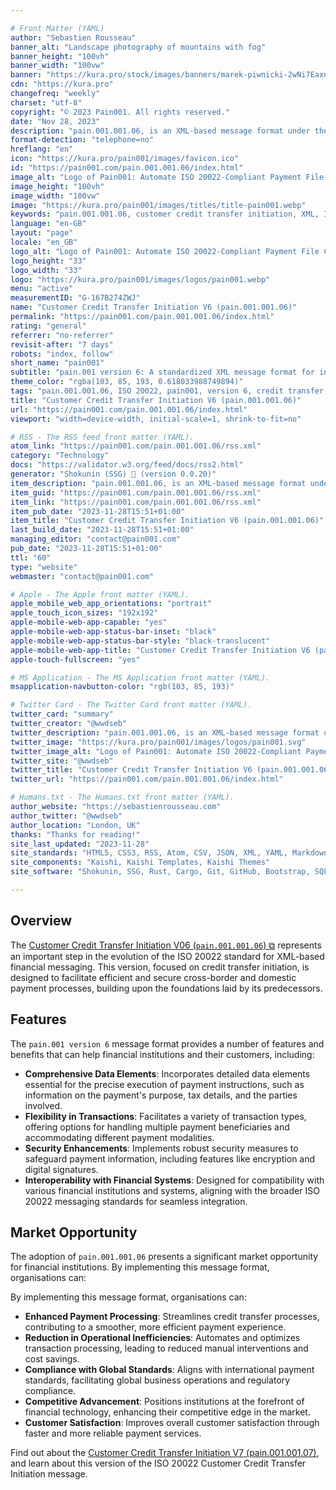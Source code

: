 ```yaml
---

# Front Matter (YAML)
author: "Sebastien Rousseau"
banner_alt: "Landscape photography of mountains with fog"
banner_height: "100vh"
banner_width: "100vw"
banner: "https://kura.pro/stock/images/banners/marek-piwnicki-2wNi7EaxnQg.webp"
cdn: "https://kura.pro"
changefreq: "weekly"
charset: "utf-8"
copyright: "© 2023 Pain001. All rights reserved."
date: "Nov 28, 2023"
description: "pain.001.001.06, is an XML-based message format under the ISO 20022 standard designed to streamline cross-border and domestic payment processes."
format-detection: "telephone=no"
hreflang: "en"
icon: "https://kura.pro/pain001/images/favicon.ico"
id: "https://pain001.com/pain.001.001.06/index.html"
image_alt: "Logo of Pain001: Automate ISO 20022-Compliant Payment File Creation"
image_height: "100vh"
image_width: "100vw"
image: "https://kura.pro/pain001/images/titles/title-pain001.webp"
keywords: "pain.001.001.06, customer credit transfer initiation, XML, ISO 20022, cross-border payments, domestic payments, efficiency, speed, cost, compliance, market opportunity"
language: "en-GB"
layout: "page"
locale: "en_GB"
logo_alt: "Logo of Pain001: Automate ISO 20022-Compliant Payment File Creation"
logo_height: "33"
logo_width: "33"
logo: "https://kura.pro/pain001/images/logos/pain001.webp"
menu: "active"
measurementID: "G-167B274ZWJ"
name: "Customer Credit Transfer Initiation V6 (pain.001.001.06)"
permalink: "https://pain001.com/pain.001.001.06/index.html"
rating: "general"
referrer: "no-referrer"
revisit-after: "7 days"
robots: "index, follow"
short_name: "pain001"
subtitle: "pain.001 version 6: A standardized XML message format for initiating credit transfers."
theme_color: "rgba(103, 85, 193, 0.618033988749894)"
tags: "pain.001.001.06, ISO 20022, pain001, version 6, credit transfer, XML, message format, standardization, automation, cross-border, domestic, payments"
title: "Customer Credit Transfer Initiation V6 (pain.001.001.06)"
url: "https://pain001.com/pain.001.001.06/index.html"
viewport: "width=device-width, initial-scale=1, shrink-to-fit=no"

# RSS - The RSS feed front matter (YAML).
atom_link: "https://pain001.com/pain.001.001.06/rss.xml"
category: "Technology"
docs: "https://validator.w3.org/feed/docs/rss2.html"
generator: "Shokunin (SSG) 🦀 (version 0.0.20)"
item_description: "pain.001.001.06, is an XML-based message format under the ISO 20022 standard designed to streamline cross-border and domestic payment processes."
item_guid: "https://pain001.com/pain.001.001.06/rss.xml"
item_link: "https://pain001.com/pain.001.001.06/rss.xml"
item_pub_date: "2023-11-28T15:51+01:00"
item_title: "Customer Credit Transfer Initiation V6 (pain.001.001.06)"
last_build_date: "2023-11-28T15:51+01:00"
managing_editor: "contact@pain001.com"
pub_date: "2023-11-28T15:51+01:00"
ttl: "60"
type: "website"
webmaster: "contact@pain001.com"

# Apple - The Apple front matter (YAML).
apple_mobile_web_app_orientations: "portrait"
apple_touch_icon_sizes: "192x192"
apple-mobile-web-app-capable: "yes"
apple-mobile-web-app-status-bar-inset: "black"
apple-mobile-web-app-status-bar-style: "black-translucent"
apple-mobile-web-app-title: "Customer Credit Transfer Initiation V6 (pain.001.001.06)"
apple-touch-fullscreen: "yes"

# MS Application - The MS Application front matter (YAML).
msapplication-navbutton-color: "rgb(103, 85, 193)"

# Twitter Card - The Twitter Card front matter (YAML).
twitter_card: "summary"
twitter_creator: "@wwdseb"
twitter_description: "pain.001.001.06, is an XML-based message format under the ISO 20022 standard designed to streamline cross-border and domestic payment processes."
twitter_image: "https://kura.pro/pain001/images/logos/pain001.svg"
twitter_image_alt: "Logo of Pain001: Automate ISO 20022-Compliant Payment File Creation"
twitter_site: "@wwdseb"
twitter_title: "Customer Credit Transfer Initiation V6 (pain.001.001.06)"
twitter_url: "https://pain001.com/pain.001.001.06/index.html"

# Humans.txt - The Humans.txt front matter (YAML).
author_website: "https://sebastienrousseau.com"
author_twitter: "@wwdseb"
author_location: "London, UK"
thanks: "Thanks for reading!"
site_last_updated: "2023-11-28"
site_standards: "HTML5, CSS3, RSS, Atom, CSV, JSON, XML, YAML, Markdown, TOML, SQLite"
site_components: "Kaishi, Kaishi Templates, Kaishi Themes"
site_software: "Shokunin, SSG, Rust, Cargo, Git, GitHub, Bootstrap, SQLite, VS Code"

---
```


## Overview

The [Customer Credit Transfer Initiation V06 (`pain.001.001.06`) ⧉][00] represents an important step in the evolution of the ISO 20022 standard for XML-based financial messaging. This version, focused on credit transfer initiation, is designed to facilitate efficient and secure cross-border and domestic payment processes, building upon the foundations laid by its predecessors.

## Features

The `pain.001 version 6` message format provides a number of features and benefits that can help financial institutions and their customers, including:

- **Comprehensive Data Elements**: Incorporates detailed data elements essential for the precise execution of payment instructions, such as information on the payment's purpose, tax details, and the parties involved.
- **Flexibility in Transactions**: Facilitates a variety of transaction types, offering options for handling multiple payment beneficiaries and accommodating different payment modalities.
- **Security Enhancements**: Implements robust security measures to safeguard payment information, including features like encryption and digital signatures.
- **Interoperability with Financial Systems**: Designed for compatibility with various financial institutions and systems, aligning with the broader ISO 20022 messaging standards for seamless integration.

## Market Opportunity

The adoption of `pain.001.001.06` presents a significant market opportunity for
financial institutions. By implementing this message format, organisations can:

By implementing this message format, organisations can:

- **Enhanced Payment Processing**: Streamlines credit transfer processes, contributing to a smoother, more efficient payment experience.
- **Reduction in Operational Inefficiencies**: Automates and optimizes transaction processing, leading to reduced manual interventions and cost savings.
- **Compliance with Global Standards**: Aligns with international payment standards, facilitating global business operations and regulatory compliance.
- **Competitive Advancement**: Positions institutions at the forefront of financial technology, enhancing their competitive edge in the market.
- **Customer Satisfaction**: Improves overall customer satisfaction through faster and more reliable payment services.

Find out about the
[Customer Credit Transfer Initiation V7 (pain.001.001.07)][01], and learn about
this version of the ISO 20022 Customer Credit Transfer Initiation message.

[00]: https://www.iso20022.org/catalogue-messages/iso-20022-messages-archive?search=pain.001.001.06 "ISO 20022 Customer Credit Transfer Initiation V6 (pain.001.001.06)"
[01]: /pain.001.001.07/index.html "Customer Credit Transfer Initiation V7 (pain.001.001.07)"

